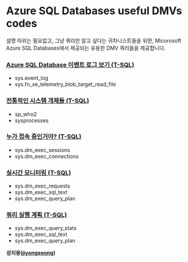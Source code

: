 # Azure SQL Databases useful DMVs codes

설명 따위는 필요없고, 그냥 쿼리만 알고 싶다는 귀차니스트들을 위한, Micorosoft Azure SQL Databases에서 제공되는 유용한 DMV 쿼리들을 제공합니다.

### [Azure SQL Database 이벤트 로그 보기 (T-SQL)](https://github.com/jiyongseong/AzurePaaSHol/tree/master/azure_sql/DMVs/sys.fn_xe_telemetry_blob_target_read_file)

  - sys.event_log 
  - sys.fn_xe_telemetry_blob_target_read_file

### [전통적인 시스템 개체들 (T-SQL)](https://github.com/jiyongseong/AzurePaaSHol/tree/master/azure_sql/DMVs/sysprocesses)

  - sp_who2 
  - sysprocesses
  
### [누가 접속 중인거야? (T-SQL)](https://github.com/jiyongseong/AzurePaaSHol/tree/master/azure_sql/DMVs/connection_summary)

  - sys.dm_exec_sessions 
  - sys.dm_exec_connections

### [실시간 모니터링 (T-SQL)](https://github.com/jiyongseong/AzurePaaSHol/tree/master/azure_sql/DMVs/requests)

  - sys.dm_exec_requests
  - sys.dm_exec_sql_text
  - sys.dm_exec_query_plan  

### [쿼리 실행 계획 (T-SQL)](https://github.com/jiyongseong/AzurePaaSHol/tree/master/azure_sql/DMVs/plans)

  - sys.dm_exec_query_stats
  - sys.dm_exec_sql_text
  - sys.dm_exec_query_plan

**성지용([jiyongseong](https://github.com/jiyongseong))**
